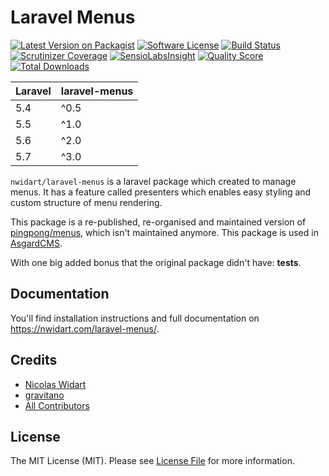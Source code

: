 # Laravel Menus

[![Latest Version on Packagist](https://img.shields.io/packagist/v/nwidart/laravel-menus.svg?style=flat-square)](https://packagist.org/packages/nwidart/laravel-menus)
[![Software License](https://img.shields.io/badge/license-MIT-brightgreen.svg?style=flat-square)](LICENSE.md)
[![Build Status](https://img.shields.io/travis/nWidart/laravel-menus/master.svg?style=flat-square)](https://travis-ci.org/nWidart/laravel-menus)
[![Scrutinizer Coverage](https://img.shields.io/scrutinizer/coverage/g/nWidart/laravel-menus.svg?style=flat-square)](https://scrutinizer-ci.com/g/nWidart/laravel-menus/?branch=master)
[![SensioLabsInsight](https://img.shields.io/sensiolabs/i/6b187410-e586-465f-a137-2d1fbf7ac724.svg?style=flat-square)](https://insight.sensiolabs.com/projects/6b187410-e586-465f-a137-2d1fbf7ac724)
[![Quality Score](https://img.shields.io/scrutinizer/g/nWidart/laravel-menus.svg?style=flat-square)](https://scrutinizer-ci.com/g/nWidart/laravel-menus)
[![Total Downloads](https://img.shields.io/packagist/dt/nwidart/laravel-menus.svg?style=flat-square)](https://packagist.org/packages/nwidart/laravel-menus)

| **Laravel**  |  **laravel-menus** |
|---|---|
| 5.4  | ^0.5  |
| 5.5  | ^1.0  |
| 5.6  | ^2.0  |
| 5.7  | ^3.0  |

`nwidart/laravel-menus` is a laravel package which created to manage menus. It has a feature called presenters which enables easy styling and custom structure of menu rendering.

This package is a re-published, re-organised and maintained version of [pingpong/menus](https://github.com/pingpong-labs/menus), which isn't maintained anymore. This package is used in [AsgardCMS](https://asgardcms.com/).

With one big added bonus that the original package didn't have: **tests**.

## Documentation

You'll find installation instructions and full documentation on https://nwidart.com/laravel-menus/.

## Credits

- [Nicolas Widart](https://github.com/nwidart)
- [gravitano](https://github.com/gravitano)
- [All Contributors](../../contributors)

## License

The MIT License (MIT). Please see [License File](LICENSE.md) for more information.
